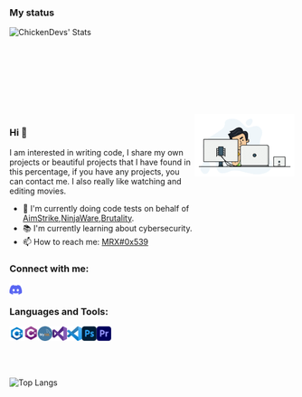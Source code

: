 ### My status

<img align="left" alt="ChickenDevs' Stats" src="https://github-readme-stats.vercel.app/api?username=burakbalamir&count_private=true&show_icons=true&theme=radical">
<br><br><br><br><br><br><br><br><br>

<img width="35%" align="right" alt="Github" src="./resources/developer.gif" />

### Hi 👋
I am interested in writing code, I share my own projects or beautiful projects that I have found in this percentage, if you have any projects, you can contact me. I also really like watching and editing movies.

- 🔨 I'm currently doing code tests on behalf of [AimStrike](https://www.aimstrike.com),[NinjaWare](https://www.ninjaware.net),[Brutality](https://www.brutality.win).
- 📚 I'm currently learning about cybersecurity.
- 📫 How to reach me: [MRX#0x539][discord]



### Connect with me:
[<img align="left" alt="burakbalamir | Discord" title="Discord" width="22px" src="./resources/discord_logo.png?raw=true" />][discord]
<br>



[discord]: https://discord.com/invite/tXfbJDdwZQ



### Languages and Tools:
<div class="column">
<div class="row">
<!---<img align="left" alt="C" title="C" width="26px" src="./resources/c_logo.png?raw=true" />--->
<img align="left" alt="C++" title="C++" width="26px" src="./resources/c-plus-plus_logo.png?raw=true" />
<img align="left" alt="C#" title="C#" width="24px" src="./resources/c-sharp_logo.png?raw=true" />
<!---<img align="left" alt="Java" title="Java" width="26px" src="./resources/java_logo.png?raw=true" />--->
<!---<img align="left" alt="Linux Bash" title="Linux Bash" width="26px" src="./resources/linux-bash_logo.png?raw=true" />--->
<!---<img align="left" alt="NASM" title="NASM" width="26px" src="./resources/asm.png?raw=true" />--->
<!---<img align="left" alt="Python" title="Python" width="26px" src="./resources/python_logo.svg?raw=true" />--->
<img align="left" alt="MySql" title="MySql" width="26px" src="./resources/mysql_logo.png?raw=true" />
<!---<img align="left" alt="SQL Server" title="SQL server" width="26px" src="./resources/sql-server_logo.png?raw=true" />
<!---<img align="left" alt="PostgreSQL" title="PostgreSQL" width="26px" src="./resources/postgresql_logo.svg?raw=true" />--->
<!---<img align="left" alt="SQLite" title="SQLite" width="26px" src="./resources/sqlite-logo.svg?raw=true" /> <br><br>--->
</div>
<div class="row">
<img align="left" alt="Visual Studio" title="Visual Studio" width="26px" src="./resources/visual-studio_logo.png?raw=true" />
<img align="left" alt="Visual Studio Code" title="Visual Studio Code" width="26px" src="./resources/visual-studio-code_logo.png?raw=true" />
<!---<img align="left" alt="IntelliJ IDEA" title="IntelliJ IDEA" width="26px" src="./resources/IntelliJ-IDEA_logo.png?raw=true" />--->
<!---<img align="left" alt="PyCharm" title="PyCharm" width="26px" src="./resources/py-charm_logo.svg?raw=true" />--->
<!---<img align="left" alt="Eclipse" title="Eclipse" width="26px" src="./resources/eclipse_logo.png?raw=true" />--->
<img align="left" alt="Adobe Photoshop" title="Adobe Photoshop" width="26px" src="./resources/adobe-photoshop_logo.png?raw=true" />
<!---<img align="left" alt="Adobe Lightroom" title="Adobe Lightroom" width="26px" src="./resources/adobe-lightroom_logo.png?raw=true" />--->
<!---<img align="left" alt="Adobe After Effects" title="Adobe After Effects" width="26px" src="./resources/adobe-after-effects_logo.png?raw=true" />--->
<img align="left" alt="Adobe Premiere Pro" title="Adobe Premiere Pro" width="26px" src="./resources/adobe-premiere-pro_logo.png?raw=true" /> 
</div>
</div>



<br><br><br>
![Top Langs](https://github-readme-stats.vercel.app/api/top-langs/?username=burakbalamir&layout=compact&langs_count=11)



<!---
burakbalamir/burakbalamir is a ✨ special ✨ repository because its README.md (this file) appears on your GitHub profile.
You can click the Preview link to take a look at your changes.
--->
